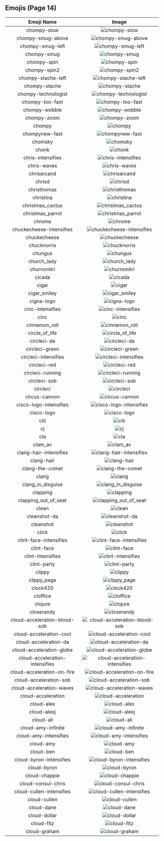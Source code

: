 
  ## Emojis (Page 14)
  |Emoji Name|Image|
  | :-: | :-: |
  |chompy-slow| ![chompy-slow](/emojis/hashicorp/chompy-slow.gif)|
  |chompy-smug-above| ![chompy-smug-above](/emojis/hashicorp/chompy-smug-above.gif)|
  |chompy-smug-left| ![chompy-smug-left](/emojis/hashicorp/chompy-smug-left.gif)|
  |chompy-smug| ![chompy-smug](/emojis/hashicorp/chompy-smug.gif)|
  |chompy-spin| ![chompy-spin](/emojis/hashicorp/chompy-spin.gif)|
  |chompy-spin2| ![chompy-spin2](/emojis/hashicorp/chompy-spin2.gif)|
  |chompy-stache-left| ![chompy-stache-left](/emojis/hashicorp/chompy-stache-left.gif)|
  |chompy-stache| ![chompy-stache](/emojis/hashicorp/chompy-stache.gif)|
  |chompy-technologist| ![chompy-technologist](/emojis/hashicorp/chompy-technologist.gif)|
  |chompy-too-fast| ![chompy-too-fast](/emojis/hashicorp/chompy-too-fast.gif)|
  |chompy-wobble| ![chompy-wobble](/emojis/hashicorp/chompy-wobble.gif)|
  |chompy-zoom| ![chompy-zoom](/emojis/hashicorp/chompy-zoom.gif)|
  |chompy| ![chompy](/emojis/hashicorp/chompy.gif)|
  |chompynew-fast| ![chompynew-fast](/emojis/hashicorp/chompynew-fast.gif)|
  |chomsky| ![chomsky](/emojis/hashicorp/chomsky.png)|
  |chonk| ![chonk](/emojis/hashicorp/chonk.png)|
  |chris-intensifies| ![chris-intensifies](/emojis/hashicorp/chris-intensifies.gif)|
  |chris-waves| ![chris-waves](/emojis/hashicorp/chris-waves.gif)|
  |chrisarcand| ![chrisarcand](/emojis/hashicorp/chrisarcand.png)|
  |chrisd| ![chrisd](/emojis/hashicorp/chrisd.png)|
  |christhomas| ![christhomas](/emojis/hashicorp/christhomas.png)|
  |christina| ![christina](/emojis/hashicorp/christina.png)|
  |christmas_cactus| ![christmas_cactus](/emojis/hashicorp/christmas_cactus.png)|
  |christmas_parrot| ![christmas_parrot](/emojis/hashicorp/christmas_parrot.gif)|
  |chrome| ![chrome](/emojis/hashicorp/chrome.png)|
  |chuckecheese-intensifies| ![chuckecheese-intensifies](/emojis/hashicorp/chuckecheese-intensifies.gif)|
  |chuckecheese| ![chuckecheese](/emojis/hashicorp/chuckecheese.png)|
  |chucknorris| ![chucknorris](/emojis/hashicorp/chucknorris.png)|
  |chungus| ![chungus](/emojis/hashicorp/chungus.png)|
  |church_lady| ![church_lady](/emojis/hashicorp/church_lady.jpg)|
  |churromitri| ![churromitri](/emojis/hashicorp/churromitri.png)|
  |cicada| ![cicada](/emojis/hashicorp/cicada.gif)|
  |cigar| ![cigar](/emojis/hashicorp/cigar.png)|
  |cigar_smiley| ![cigar_smiley](/emojis/hashicorp/cigar_smiley.jpg)|
  |cigna-logo| ![cigna-logo](/emojis/hashicorp/cigna-logo.png)|
  |cinc-intensifies| ![cinc-intensifies](/emojis/hashicorp/cinc-intensifies.gif)|
  |cinc| ![cinc](/emojis/hashicorp/cinc.png)|
  |cinnamon_roll| ![cinnamon_roll](/emojis/hashicorp/cinnamon_roll.png)|
  |circle_of_life| ![circle_of_life](/emojis/hashicorp/circle_of_life.png)|
  |circleci-da| ![circleci-da](/emojis/hashicorp/circleci-da.png)|
  |circleci-green| ![circleci-green](/emojis/hashicorp/circleci-green.png)|
  |circleci-intensifies| ![circleci-intensifies](/emojis/hashicorp/circleci-intensifies.gif)|
  |circleci-red| ![circleci-red](/emojis/hashicorp/circleci-red.png)|
  |circleci-running| ![circleci-running](/emojis/hashicorp/circleci-running.gif)|
  |circleci-sob| ![circleci-sob](/emojis/hashicorp/circleci-sob.png)|
  |circleci| ![circleci](/emojis/hashicorp/circleci.png)|
  |circus-cannon| ![circus-cannon](/emojis/hashicorp/circus-cannon.png)|
  |cisco-logo-intensifies| ![cisco-logo-intensifies](/emojis/hashicorp/cisco-logo-intensifies.gif)|
  |cisco-logo| ![cisco-logo](/emojis/hashicorp/cisco-logo.png)|
  |citi| ![citi](/emojis/hashicorp/citi.png)|
  |cj| ![cj](/emojis/hashicorp/cj.png)|
  |cla| ![cla](/emojis/hashicorp/cla.png)|
  |clam_av| ![clam_av](/emojis/hashicorp/clam_av.png)|
  |clang-hair-intensifies| ![clang-hair-intensifies](/emojis/hashicorp/clang-hair-intensifies.gif)|
  |clang-hair| ![clang-hair](/emojis/hashicorp/clang-hair.png)|
  |clang-the-comet| ![clang-the-comet](/emojis/hashicorp/clang-the-comet.png)|
  |clang| ![clang](/emojis/hashicorp/clang.png)|
  |clang_in_disguise| ![clang_in_disguise](/emojis/hashicorp/clang_in_disguise.png)|
  |clapping| ![clapping](/emojis/hashicorp/clapping.gif)|
  |clapping_out_of_seat| ![clapping_out_of_seat](/emojis/hashicorp/clapping_out_of_seat.jpg)|
  |clean| ![clean](/emojis/hashicorp/clean.gif)|
  |cleanshot-da| ![cleanshot-da](/emojis/hashicorp/cleanshot-da.png)|
  |cleanshot| ![cleanshot](/emojis/hashicorp/cleanshot.png)|
  |click| ![click](/emojis/hashicorp/click.gif)|
  |clint-face-intensifies| ![clint-face-intensifies](/emojis/hashicorp/clint-face-intensifies.gif)|
  |clint-face| ![clint-face](/emojis/hashicorp/clint-face.png)|
  |clint-intensifies| ![clint-intensifies](/emojis/hashicorp/clint-intensifies.gif)|
  |clint-party| ![clint-party](/emojis/hashicorp/clint-party.gif)|
  |clippy| ![clippy](/emojis/hashicorp/clippy.png)|
  |clippy_page| ![clippy_page](/emojis/hashicorp/clippy_page.png)|
  |clock420| ![clock420](/emojis/hashicorp/clock420.png)|
  |cloffice| ![cloffice](/emojis/hashicorp/cloffice.jpg)|
  |clojure| ![clojure](/emojis/hashicorp/clojure.png)|
  |closerandy| ![closerandy](/emojis/hashicorp/closerandy.png)|
  |cloud-acceleration-blood-sob| ![cloud-acceleration-blood-sob](/emojis/hashicorp/cloud-acceleration-blood-sob.png)|
  |cloud-acceleration-cool| ![cloud-acceleration-cool](/emojis/hashicorp/cloud-acceleration-cool.png)|
  |cloud-acceleration-da| ![cloud-acceleration-da](/emojis/hashicorp/cloud-acceleration-da.png)|
  |cloud-acceleration-globe| ![cloud-acceleration-globe](/emojis/hashicorp/cloud-acceleration-globe.gif)|
  |cloud-acceleration-intensifies| ![cloud-acceleration-intensifies](/emojis/hashicorp/cloud-acceleration-intensifies.gif)|
  |cloud-acceleration-on-fire| ![cloud-acceleration-on-fire](/emojis/hashicorp/cloud-acceleration-on-fire.gif)|
  |cloud-acceleration-sob| ![cloud-acceleration-sob](/emojis/hashicorp/cloud-acceleration-sob.png)|
  |cloud-acceleration-waves| ![cloud-acceleration-waves](/emojis/hashicorp/cloud-acceleration-waves.gif)|
  |cloud-acceleration| ![cloud-acceleration](/emojis/hashicorp/cloud-acceleration.png)|
  |cloud-alex| ![cloud-alex](/emojis/hashicorp/cloud-alex.png)|
  |cloud-alexj| ![cloud-alexj](/emojis/hashicorp/cloud-alexj.jpg)|
  |cloud-ali| ![cloud-ali](/emojis/hashicorp/cloud-ali.jpg)|
  |cloud-amy-infinite| ![cloud-amy-infinite](/emojis/hashicorp/cloud-amy-infinite.gif)|
  |cloud-amy-intensifies| ![cloud-amy-intensifies](/emojis/hashicorp/cloud-amy-intensifies.gif)|
  |cloud-amy| ![cloud-amy](/emojis/hashicorp/cloud-amy.png)|
  |cloud-ben| ![cloud-ben](/emojis/hashicorp/cloud-ben.jpg)|
  |cloud-byron-intensifies| ![cloud-byron-intensifies](/emojis/hashicorp/cloud-byron-intensifies.gif)|
  |cloud-byron| ![cloud-byron](/emojis/hashicorp/cloud-byron.png)|
  |cloud-chappie| ![cloud-chappie](/emojis/hashicorp/cloud-chappie.jpg)|
  |cloud-consul-chris| ![cloud-consul-chris](/emojis/hashicorp/cloud-consul-chris.jpg)|
  |cloud-cullen-intensifies| ![cloud-cullen-intensifies](/emojis/hashicorp/cloud-cullen-intensifies.gif)|
  |cloud-cullen| ![cloud-cullen](/emojis/hashicorp/cloud-cullen.png)|
  |cloud-dane| ![cloud-dane](/emojis/hashicorp/cloud-dane.png)|
  |cloud-dollar| ![cloud-dollar](/emojis/hashicorp/cloud-dollar.png)|
  |cloud-fitz| ![cloud-fitz](/emojis/hashicorp/cloud-fitz.png)|
  |cloud-graham| ![cloud-graham](/emojis/hashicorp/cloud-graham.jpg)|
  